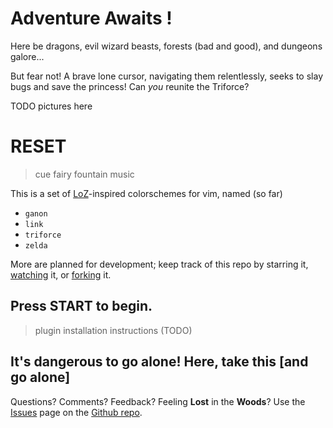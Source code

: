 # Adventure Awaits !

Here be dragons, evil wizard beasts, forests (bad and good), and dungeons
galore...

But fear not! A brave lone cursor, navigating them relentlessly, seeks to slay
bugs and save the princess! Can *you* reunite the Triforce?

TODO pictures here

# RESET

> cue fairy fountain music

This is a set of [LoZ][loz]-inspired colorschemes for vim, named (so far)

- `ganon`
- `link`
- `triforce`
- `zelda`

More are planned for development; keep track of this repo by starring
it, [watching][watch] it, or [forking][fork] it.

## Press START to begin.

> plugin installation instructions (TODO)

## It's dangerous to go alone! Here, take this [and go alone]

Questions? Comments? Feedback? Feeling __Lost__ in the __Woods__? Use the
[Issues][issues] page on the [Github repo][github].

[github]: https://github.com/benknoble/zelda-vim
[issues]: https://github.com/benknoble/zelda-vim/issues
[loz]: https://en.wikipedia.org/wiki/The_Legend_of_Zelda
[watch]: https://github.com/benknoble/zelda-vim/subscription
[fork]: https://github.com/benknoble/zelda-vim/fork
